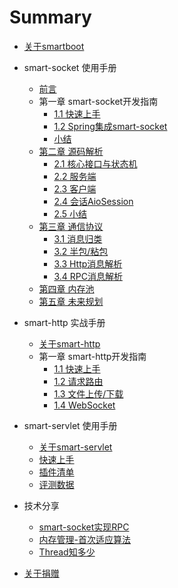 # Summary

* [关于smartboot](README.md)
* smart-socket 使用手册
    * [前言](smart-socket/README.md)
    * 第一章 smart-socket开发指南
        * [1.1 快速上手](smart-socket/chapter-1/1.1-QuickStart/README.md)
        * [1.2 Spring集成smart-socket](smart-socket/chapter-1/2.2-SpringIntegrated/README.md)
        * [小结](smart-socket/chapter-1/SUMMARY.md)
    * [第二章 源码解析](smart-socket/chapter-2/README.md)
        * [2.1 核心接口与状态机](smart-socket/chapter-2/Interface/README.md)
        * [2.2 服务端](smart-socket/chapter-2/服务端/README.md)
        * [2.3 客户端](smart-socket/chapter-2/客户端/README.md)
        * [2.4 会话AioSession](smart-socket/chapter-2/AioSession/README.md)
        * [2.5 小结](smart-socket/chapter-2/SUMMARY.md)
    * [第三章 通信协议](smart-socket/chapter-3/README.md)
        * [3.1 消息归类](smart-socket/chapter-3/1-消息归类/README.md)
        * [3.2 半包/粘包](smart-socket/BLANK.md)
        * [3.3 Http消息解析](smart-socket/BLANK.md)
        * [3.4 RPC消息解析](smart-socket/BLANK.md)
    * [第四章 内存池](smart-socket/chapter-5/README.md)
    * [第五章 未来规划](smart-socket/chapter-6/README.md)
* smart-http 实战手册
    * [关于smart-http](smart-http/README.md)
    * 第一章 smart-http开发指南
        * [1.1 快速上手](smart-http/chapter-1/README.md)
        * [1.2 请求路由](smart-http/chapter-1/http_route.md)
        * [1.3 文件上传/下载](smart-http/chapter-1/file_upload.md)
        * [1.4 WebSocket](smart-http/chapter-1/websocket.md)
        
* smart-servlet 使用手册
    * [关于smart-servlet](smart-servlet/README.md)
    * [快速上手](smart-servlet/use_guide.md)
    * [插件清单](smart-servlet/plugins.md)
    * [评测数据](smart-servlet/test-data.md)
* 技术分享
    *   [smart-socket实现RPC](share/rpc/smart-socket-rpc.md)
    *   [内存管理-首次适应算法](share/firstfit/readme.md)
    *   [Thread知多少](share/thread/readme.md)
* [关于捐赠](donation.md)